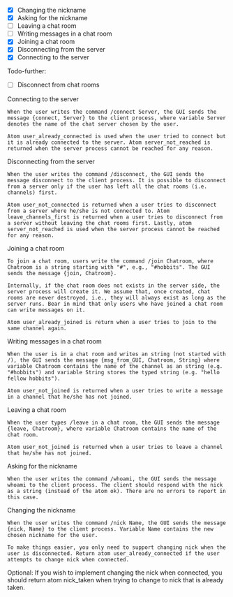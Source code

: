 - [X] Changing the nickname
- [X] Asking for the nickname
- [ ] Leaving a chat room
- [ ] Writing messages in a chat room
- [X] Joining a chat room
- [X] Disconnecting from the server
- [X] Connecting to the server

Todo-further:
- [ ] Disconnect from chat rooms


Connecting to the server

    When the user writes the command /connect Server, the GUI sends the message {connect, Server} to the client process, where variable Server denotes the name of the chat server chosen by the user.

    Atom user_already_connected is used when the user tried to connect but it is already connected to the server. Atom server_not_reached is returned when the server process cannot be reached for any reason.

Disconnecting from the server

    When the user writes the command /disconnect, the GUI sends the message disconnect to the client process. It is possible to disconnect from a server only if the user has left all the chat rooms (i.e. channels) first.

    Atom user_not_connected is returned when a user tries to disconnect from a server where he/she is not connected to. Atom leave_channels_first is returned when a user tries to disconnect from a server without leaving the chat rooms first. Lastly, atom server_not_reached is used when the server process cannot be reached for any reason.

Joining a chat room

    To join a chat room, users write the command /join Chatroom, where Chatroom is a string starting with "#", e.g., "#hobbits". The GUI sends the message {join, Chatroom}.

    Internally, if the chat room does not exists in the server side, the server process will create it. We assume that, once created, chat rooms are never destroyed, i.e., they will always exist as long as the server runs. Bear in mind that only users who have joined a chat room can write messages on it.

    Atom user_already_joined is return when a user tries to join to the same channel again.

Writing messages in a chat room

    When the user is in a chat room and writes an string (not started with /), the GUI sends the message {msg_from_GUI, Chatroom, String} where variable Chatroom contains the name of the channel as an string (e.g. "#hobbits") and variable String stores the typed string (e.g. "hello fellow hobbits").

    Atom user_not_joined is returned when a user tries to write a message in a channel that he/she has not joined.

Leaving a chat room

    When the user types /leave in a chat room, the GUI sends the message {leave, Chatroom}, where variable Chatroom contains the name of the chat room.

    Atom user_not_joined is returned when a user tries to leave a channel that he/she has not joined.

Asking for the nickname

    When the user writes the command /whoami, the GUI sends the message whoami to the client process. The client should respond with the nick as a string (instead of the atom ok). There are no errors to report in this case.

Changing the nickname

    When the user writes the command /nick Name, the GUI sends the message {nick, Name} to the client process. Variable Name contains the new chosen nickname for the user.

    To make things easier, you only need to support changing nick when the user is disconnected. Return atom user_already_connected if the user attempts to change nick when connected.

Optional: If you wish to implement changing the nick when connected, you should return atom nick_taken when trying to change to nick that is already taken.
